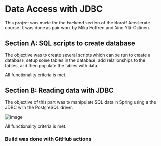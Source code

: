 # Data Access with JDBC

This project was made for the backend section of the Noroff Accelerate course. It was done as pair work by Mika Hoffren and Aino Ylä-Outinen.

## Section A: SQL scripts to create database

The objective was to create several scripts which can be run to create a database, setup some tables in the database, add 
relationships to the tables, and then populate the tables with data.

All functionality criteria is met.

## Section B: Reading data with JDBC 

The objective of this part was to manipulate SQL data in Spring using a the JDBC with the PostgreSQL driver. 

![image](https://user-images.githubusercontent.com/89412182/220617587-765ff2db-2cfb-4db0-a4a7-eaf73a30d89e.png)

All functionality criteria is met.

### Build was done with GitHub actions

